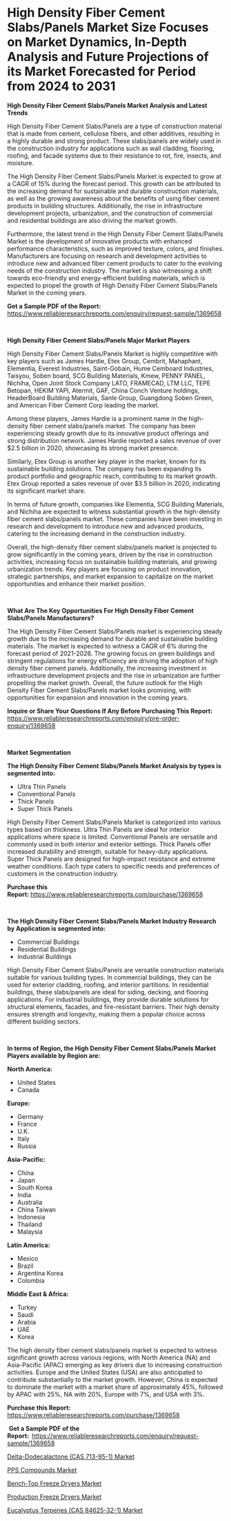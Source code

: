 <p><h1>High Density Fiber Cement Slabs/Panels Market Size Focuses on Market Dynamics, In-Depth Analysis and Future Projections of its Market Forecasted for Period from 2024 to 2031</h1></p><p><strong>High Density Fiber Cement Slabs/Panels Market Analysis and Latest Trends</strong></p>
<p><p>High Density Fiber Cement Slabs/Panels are a type of construction material that is made from cement, cellulose fibers, and other additives, resulting in a highly durable and strong product. These slabs/panels are widely used in the construction industry for applications such as wall cladding, flooring, roofing, and facade systems due to their resistance to rot, fire, insects, and moisture.</p><p>The High Density Fiber Cement Slabs/Panels Market is expected to grow at a CAGR of 15% during the forecast period. This growth can be attributed to the increasing demand for sustainable and durable construction materials, as well as the growing awareness about the benefits of using fiber cement products in building structures. Additionally, the rise in infrastructure development projects, urbanization, and the construction of commercial and residential buildings are also driving the market growth.</p><p>Furthermore, the latest trend in the High Density Fiber Cement Slabs/Panels Market is the development of innovative products with enhanced performance characteristics, such as improved texture, colors, and finishes. Manufacturers are focusing on research and development activities to introduce new and advanced fiber cement products to cater to the evolving needs of the construction industry. The market is also witnessing a shift towards eco-friendly and energy-efficient building materials, which is expected to propel the growth of High Density Fiber Cement Slabs/Panels Market in the coming years.</p></p>
<p><strong>Get a Sample PDF of the Report:&nbsp;</strong> <a href="https://www.reliableresearchreports.com/enquiry/request-sample/1369658">https://www.reliableresearchreports.com/enquiry/request-sample/1369658</a></p>
<p>&nbsp;</p>
<p><strong>High Density Fiber Cement Slabs/Panels Major Market Players</strong></p>
<p><p>High Density Fiber Cement Slabs/Panels Market is highly competitive with key players such as James Hardie, Etex Group, Cembrit, Mahaphant, Elementia, Everest Industries, Saint-Gobain, Hume Cemboard Industries, Taisyou, Soben board, SCG Building Materials, Kmew, PENNY PANEL, Nichiha, Open Joint Stock Company LATO, FRAMECAD, LTM LLC, TEPE Betopan, HEKIM YAPI, Atermit, GAF, China Conch Venture holdings, HeaderBoard Building Materials, Sanle Group, Guangdong Soben Green, and American Fiber Cement Corp leading the market.</p><p>Among these players, James Hardie is a prominent name in the high-density fiber cement slabs/panels market. The company has been experiencing steady growth due to its innovative product offerings and strong distribution network. James Hardie reported a sales revenue of over $2.5 billion in 2020, showcasing its strong market presence.</p><p>Similarly, Etex Group is another key player in the market, known for its sustainable building solutions. The company has been expanding its product portfolio and geographic reach, contributing to its market growth. Etex Group reported a sales revenue of over $3.5 billion in 2020, indicating its significant market share.</p><p>In terms of future growth, companies like Elementia, SCG Building Materials, and Nichiha are expected to witness substantial growth in the high-density fiber cement slabs/panels market. These companies have been investing in research and development to introduce new and advanced products, catering to the increasing demand in the construction industry.</p><p>Overall, the high-density fiber cement slabs/panels market is projected to grow significantly in the coming years, driven by the rise in construction activities, increasing focus on sustainable building materials, and growing urbanization trends. Key players are focusing on product innovation, strategic partnerships, and market expansion to capitalize on the market opportunities and enhance their market position.</p></p>
<p>&nbsp;</p>
<p><strong>What Are The Key Opportunities For High Density Fiber Cement Slabs/Panels Manufacturers?</strong></p>
<p><p>The High Density Fiber Cement Slabs/Panels market is experiencing steady growth due to the increasing demand for durable and sustainable building materials. The market is expected to witness a CAGR of 6% during the forecast period of 2021-2026. The growing focus on green buildings and stringent regulations for energy efficiency are driving the adoption of high density fiber cement panels. Additionally, the increasing investment in infrastructure development projects and the rise in urbanization are further propelling the market growth. Overall, the future outlook for the High Density Fiber Cement Slabs/Panels market looks promising, with opportunities for expansion and innovation in the coming years.</p></p>
<p><strong>Inquire or Share Your Questions If Any Before Purchasing This Report:</strong> <a href="https://www.reliableresearchreports.com/enquiry/pre-order-enquiry/1369658">https://www.reliableresearchreports.com/enquiry/pre-order-enquiry/1369658</a></p>
<p>&nbsp;</p>
<p><strong>Market Segmentation</strong></p>
<p><strong>The High Density Fiber Cement Slabs/Panels Market Analysis by types is segmented into:</strong></p>
<p><ul><li>Ultra Thin Panels</li><li>Conventional Panels</li><li>Thick Panels</li><li>Super Thick Panels</li></ul></p>
<p><p>High Density Fiber Cement Slabs/Panels Market is categorized into various types based on thickness. Ultra Thin Panels are ideal for interior applications where space is limited. Conventional Panels are versatile and commonly used in both interior and exterior settings. Thick Panels offer increased durability and strength, suitable for heavy-duty applications. Super Thick Panels are designed for high-impact resistance and extreme weather conditions. Each type caters to specific needs and preferences of customers in the construction industry.</p></p>
<p><strong>Purchase this Report:&nbsp;</strong><a href="https://www.reliableresearchreports.com/purchase/1369658">https://www.reliableresearchreports.com/purchase/1369658</a></p>
<p>&nbsp;</p>
<p><strong>The High Density Fiber Cement Slabs/Panels Market Industry Research by Application is segmented into:</strong></p>
<p><ul><li>Commercial Buildings</li><li>Residential Buildings</li><li>Industrial Buildings</li></ul></p>
<p><p>High Density Fiber Cement Slabs/Panels are versatile construction materials suitable for various building types. In commercial buildings, they can be used for exterior cladding, roofing, and interior partitions. In residential buildings, these slabs/panels are ideal for siding, decking, and flooring applications. For industrial buildings, they provide durable solutions for structural elements, facades, and fire-resistant barriers. Their high density ensures strength and longevity, making them a popular choice across different building sectors.</p></p>
<p>&nbsp;</p>
<p><strong>In terms of Region, the High Density Fiber Cement Slabs/Panels Market Players available by Region are:</strong></p>
<p>
    <p> <strong> North America: </strong>
        <ul>
            <li>United States</li>
            <li>Canada</li>
        </ul>
        </p> 
    <p> <strong> Europe: </strong>
        <ul>
            <li>Germany</li>
            <li>France</li>
            <li>U.K.</li>
            <li>Italy</li>
            <li>Russia</li>
        </ul>
        </p> 
    <p> <strong> Asia-Pacific: </strong>
        <ul>
            <li>China</li>
            <li>Japan</li>
            <li>South Korea</li>
            <li>India</li>
            <li>Australia</li>
            <li>China Taiwan</li>
            <li>Indonesia</li>
            <li>Thailand</li>
            <li>Malaysia</li>
        </ul>
        </p> 
    <p> <strong> Latin America: </strong>
        <ul>
            <li>Mexico</li>
            <li>Brazil</li>
            <li>Argentina Korea</li>
            <li>Colombia</li>
        </ul>
        </p> 
    <p> <strong> Middle East & Africa: </strong>
        <ul>
            <li>Turkey</li>
            <li>Saudi</li>
            <li>Arabia</li>
            <li>UAE</li>
            <li>Korea</li>
        </ul>
    </p>
    </p>
<p><p>The high density fiber cement slabs/panels market is expected to witness significant growth across various regions, with North America (NA) and Asia-Pacific (APAC) emerging as key drivers due to increasing construction activities. Europe and the United States (USA) are also anticipated to contribute substantially to the market growth. However, China is expected to dominate the market with a market share of approximately 45%, followed by APAC with 25%, NA with 20%, Europe with 7%, and USA with 3%.</p></p>
<p><strong>Purchase this Report: </strong><a href="https://www.reliableresearchreports.com/purchase/1369658">https://www.reliableresearchreports.com/purchase/1369658</a></p>
<p>&nbsp;<strong>Get a Sample PDF of the Report:&nbsp;&nbsp;</strong><a href="https://www.reliableresearchreports.com/enquiry/request-sample/1369658">https://www.reliableresearchreports.com/enquiry/request-sample/1369658</a></p>
<p><strong></strong></p>
<p><p><a href="https://github.com/josesg55/Market-Research-Report-List-1/blob/main/delta-dodecalactone-cas-713-95-1-market.md">Delta-Dodecalactone (CAS 713-95-1) Market</a></p><p><a href="https://issuu.com/reportprime-2/docs/pps-compounds-market-size-2030.pptx">PPS Compounds Market</a></p><p><a href="https://medium.com/@christopherbennett19/bench-top-freeze-dryers-market-analysis-and-sze-forecasted-for-period-from-2024-to-2031-36983683d080">Bench-Top Freeze Dryers Market</a></p><p><a href="https://medium.com/@christopherbennett19/production-freeze-dryers-market-size-cagr-trends-2024-2030-0d30f26ec36b">Production Freeze Dryers Market</a></p><p><a href="https://github.com/indrystar/Market-Research-Report-List-1/blob/main/eucalyptus-terpenes-cas-84625-32-1-market.md">Eucalyptus Terpenes (CAS 84625-32-1) Market</a></p></p>